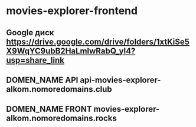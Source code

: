 # movies-explorer-frontend
## Google диск https://drive.google.com/drive/folders/1xtKiSe5X9WqYC9ubB2HaLmIwRabQ_yl4?usp=share_link
## DOMEN_NAME API     api-movies-explorer-alkom.nomoredomains.club  
## DOMEN_NAME FRONT   movies-explorer-alkom.nomoredomains.rocks  
